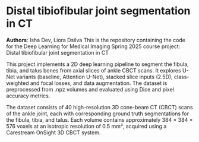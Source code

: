 # Distal tibiofibular joint segmentation in CT
**Authors**: Isha Dev, Liora Dsilva
This is the repository containing the code for the Deep Learning for Medical Imaging Spring 2025 course project: Distal tibiofibular joint segmentation in CT

This project implements a 2D deep learning pipeline to segment the fibula, tibia, and talus bones from axial slices of ankle CBCT scans. It explores U-Net variants (baseline, Attention U-Net), stacked slice inputs (2.5D), class-weighted and focal losses, and data augmentation. The dataset is preprocessed from .npz volumes and evaluated using Dice and pixel accuracy metrics.

The dataset consists of 40 high-resolution 3D cone-beam CT (CBCT) scans of the ankle joint, each with corresponding ground truth segmentations for the fibula, tibia, and talus. Each volume contains approximately 384 × 384 × 576 voxels at an isotropic resolution of 0.5 mm³, acquired using a Carestream OnSight 3D CBCT system.
